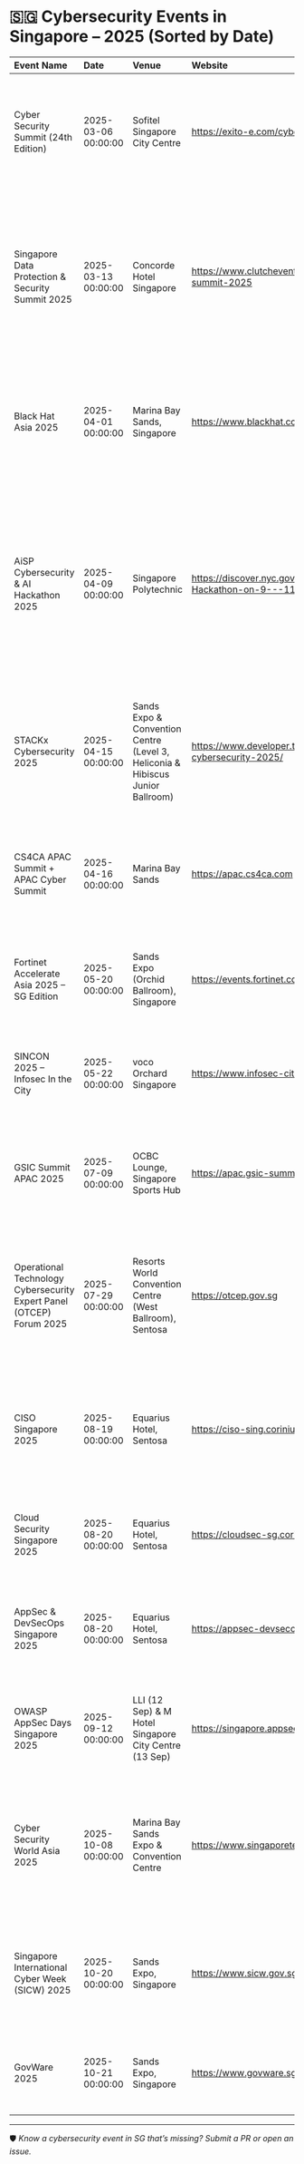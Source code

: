 # 🇸🇬 Cybersecurity Events in Singapore – 2025 (Sorted by Date)

| Event Name                                                           | Date                | Venue                                                                          | Website                                                                                     | Description                                                                                                                                                                              |
|:---------------------------------------------------------------------|:--------------------|:-------------------------------------------------------------------------------|:--------------------------------------------------------------------------------------------|:-----------------------------------------------------------------------------------------------------------------------------------------------------------------------------------------|
| Cyber Security Summit (24th Edition)                                 | 2025-03-06 00:00:00 | Sofitel Singapore City Centre                                                  | https://exito-e.com/cybersecuritysummit/singapore/                                          | A one-day summit for CISOs and IT leaders exploring AI threats, next-gen defenses, and cross-border compliance.                                                                          |
| Singapore Data Protection & Security Summit 2025                     | 2025-03-13 00:00:00 | Concorde Hotel Singapore                                                       | https://www.clutchevents.co/events/singapore-data-protection-security-summit-2025           | One-day summit for security professionals and DPOs covering encryption, incident response, data privacy regulations, AI/ML in data security, and best practices.                         |
| Black Hat Asia 2025                                                  | 2025-04-01 00:00:00 | Marina Bay Sands, Singapore                                                    | https://www.blackhat.com/asia-25/                                                           | Premier technical security conference with Trainings, Briefings, Arsenal demos, and Business Hall.                                                                                       |
| AiSP Cybersecurity & AI Hackathon 2025                               | 2025-04-09 00:00:00 | Singapore Polytechnic                                                          | https://discover.nyc.gov.sg/omw/Join-Programmes/2025/04/AiSP-Hackathon-on-9---11-April      | A 3‑day in-person hackathon organized by AiSP with real‑world cybersecurity and AI challenges, team mentoring, hands-on training, and over $1,500 in prizes. Capped at 100 participants. |
| STACKx Cybersecurity 2025                                            | 2025-04-15 00:00:00 | Sands Expo & Convention Centre (Level 3, Heliconia & Hibiscus Junior Ballroom) | https://www.developer.tech.gov.sg/communities/events/conferences/stackx-cybersecurity-2025/ | GovTech-led event themed 'Securing Tomorrow’s Digital Frontier' with keynotes on AI, cloud security, and CISOs of the future.                                                            |
| CS4CA APAC Summit + APAC Cyber Summit                                | 2025-04-16 00:00:00 | Marina Bay Sands                                                               | https://apac.cs4ca.com                                                                      | Critical infrastructure cyber conference (OT, IT, supply chain), co-hosted with the APAC Cyber Summit.                                                                                   |
| Fortinet Accelerate Asia 2025 – SG Edition                           | 2025-05-20 00:00:00 | Sands Expo (Orchid Ballroom), Singapore                                        | https://events.fortinet.com/accelerateasia2025-SG                                           | Fortinet’s Asia event covering security innovation, threat intel, and zero trust infrastructure.                                                                                         |
| SINCON 2025 – Infosec In the City                                    | 2025-05-22 00:00:00 | voco Orchard Singapore                                                         | https://www.infosec-city.com/sin-25                                                         | Deep technical infosec event with multi-track content, villages, hands-on labs, and CTF.                                                                                                 |
| GSIC Summit APAC 2025                                                | 2025-07-09 00:00:00 | OCBC Lounge, Singapore Sports Hub                                              | https://apac.gsic-summit.com/                                                               | APAC’s sports-tech summit exploring AI, compliance, privacy, and cybersecurity in sports innovation.                                                                                     |
| Operational Technology Cybersecurity Expert Panel (OTCEP) Forum 2025 | 2025-07-29 00:00:00 | Resorts World Convention Centre (West Ballroom), Sentosa                       | https://otcep.gov.sg                                                                        | Forum on OT cybersecurity with plenaries and masterclasses on industrial threats, defense strategies, and emerging tech showcases.                                                       |
| CISO Singapore 2025                                                  | 2025-08-19 00:00:00 | Equarius Hotel, Sentosa                                                        | https://ciso-sing.coriniumintelligence.com                                                  | Senior leadership event for CISOs, covering cyber resilience, AI threats, data protection, and business alignment.                                                                       |
| Cloud Security Singapore 2025                                        | 2025-08-20 00:00:00 | Equarius Hotel, Sentosa                                                        | https://cloudsec-sg.coriniumintelligence.com                                                | Sessions on cloud security strategy, zero trust, multi-cloud risks, and AI threat defense.                                                                                               |
| AppSec & DevSecOps Singapore 2025                                    | 2025-08-20 00:00:00 | Equarius Hotel, Sentosa                                                        | https://appsec-devsecops-sg.coriniumintelligence.com                                        | DevSecOps event focused on secure pipelines, CI/CD hardening, and AI vulnerability mitigation.                                                                                           |
| OWASP AppSec Days Singapore 2025                                     | 2025-09-12 00:00:00 | LLI (12 Sep) & M Hotel Singapore City Centre (13 Sep)                          | https://singapore.appsecdays.org/                                                           | OWASP’s application security event: training, CTF, conference, expo, and networking.                                                                                                     |
| Cyber Security World Asia 2025                                       | 2025-10-08 00:00:00 | Marina Bay Sands Expo & Convention Centre                                      | https://www.singaporetechnologyweek.com/cyber-security-world                                | Asia-Pacific’s leading cybersecurity expo and conference, bringing together global experts and innovators across cyber domains.                                                          |
| Singapore International Cyber Week (SICW) 2025                       | 2025-10-20 00:00:00 | Sands Expo, Singapore                                                          | https://www.sicw.gov.sg                                                                     | Hosted by CSA, this multi-day event convenes global cyber leaders to build digital trust and cooperation.                                                                                |
| GovWare 2025                                                         | 2025-10-21 00:00:00 | Sands Expo, Singapore                                                          | https://www.govware.sg                                                                      | Asia’s flagship cybersecurity conference and exhibition with 13 K+ attendees, part of SICW.                                                                                              |

---

🛡️ *Know a cybersecurity event in SG that’s missing? Submit a PR or open an issue.*
